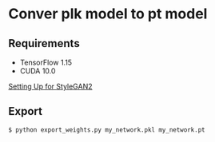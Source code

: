 # Conver plk model to pt model

## Requirements
- TensorFlow 1.15
- CUDA 10.0

[Setting Up  for StyleGAN2](https://github.com/noooey/AntiAginGAN-for-Cat/blob/main/setup/SettingUp_for_StyleGAN2_tf.ipynb)

## Export
```
$ python export_weights.py my_network.pkl my_network.pt
```
